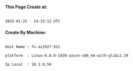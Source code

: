 
   
#### This Page Create at:

```bash

2025-01-25 - 14:33:12 UTC

```

#### Create By Machine:

```bash

Host Name : fv-az1927-911

platform  : Linux-6.8.0-1020-azure-x86_64-with-glibc2.39

Ip Local  : 10.1.0.50

```


